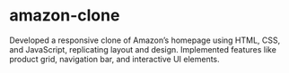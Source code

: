 # amazon-clone
Developed a responsive clone of Amazon’s homepage using HTML, CSS, and JavaScript, replicating layout and design. Implemented features like product grid, navigation bar, and interactive UI elements.
